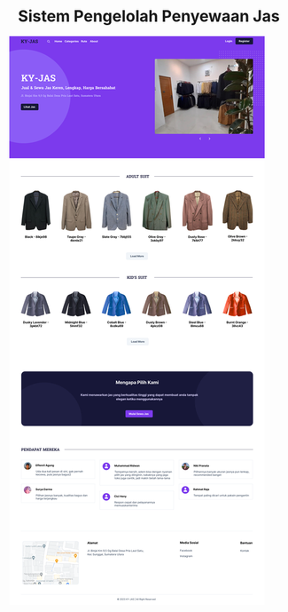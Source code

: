 <div align="center">

# Sistem Pengelolah Penyewaan Jas

</div>

![KY-JAS Mockup]( https://github.com/mhdky/github-images/blob/e4d2a3001e27caf0f019699c95d287a0f65868a4/ky-jas.png "KY-JAS Mockup")
